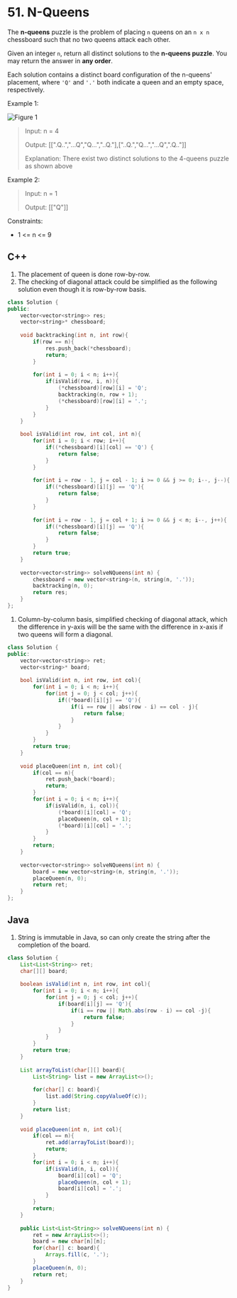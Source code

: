 # 51. N-Queens

The **n-queens** puzzle is the problem of placing `n` queens on an `n x n` chessboard such that no two queens attack each other.

Given an integer `n`, return all distinct solutions to the **n-queens puzzle**. You may return the answer in **any order**.

Each solution contains a distinct board configuration of the n-queens' placement, where `'Q'` and `'.'` both indicate a queen and an empty space, respectively.

Example 1:

![Figure 1](https://assets.leetcode.com/uploads/2020/11/13/queens.jpg)

> Input: n = 4
> 
> Output: [[".Q..","...Q","Q...","..Q."],["..Q.","Q...","...Q",".Q.."]]
> 
> Explanation: There exist two distinct solutions to the 4-queens puzzle as shown above

Example 2:

> Input: n = 1
> 
> Output: [["Q"]]

Constraints:

* 1 <= n <= 9

## C++

1) The placement of queen is done row-by-row.
2) The checking of diagonal attack could be simplified as the following solution even though it is row-by-row basis.
```c++
class Solution {
public:
    vector<vector<string>> res;
    vector<string>* chessboard;
    
    void backtracking(int n, int row){
        if(row == n){
            res.push_back(*chessboard);
            return;
        }
        
        for(int i = 0; i < n; i++){
            if(isValid(row, i, n)){
                (*chessboard)[row][i] = 'Q';
                backtracking(n, row + 1);
                (*chessboard)[row][i] = '.';
            }
        }
    }
    
    bool isValid(int row, int col, int n){
        for(int i = 0; i < row; i++){
            if((*chessboard)[i][col] == 'Q') {
                return false;
            }
        }
        
        for(int i = row - 1, j = col - 1; i >= 0 && j >= 0; i--, j--){
            if((*chessboard)[i][j] == 'Q'){
                return false;
            }
        }
        
        for(int i = row - 1, j = col + 1; i >= 0 && j < n; i--, j++){
            if((*chessboard)[i][j] == 'Q'){
                return false;
            }
        }        
        return true;
    }    
    
    vector<vector<string>> solveNQueens(int n) {
        chessboard = new vector<string>(n, string(n, '.'));
        backtracking(n, 0);
        return res;
    }
};
```

1) Column-by-column basis, simplified checking of diagonal attack, which the difference in y-axis will be the same with the difference in x-axis if two queens will form a diagonal.
```c++
class Solution {
public:
    vector<vector<string>> ret;
    vector<string>* board;
    
    bool isValid(int n, int row, int col){
        for(int i = 0; i < n; i++){
            for(int j = 0; j < col; j++){
                if((*board)[i][j] == 'Q'){
                    if(i == row || abs(row - i) == col - j){
                        return false;
                    }
                }
            }
        }
        return true;
    }
    
    void placeQueen(int n, int col){
        if(col == n){
            ret.push_back(*board);
            return;    
        }
        for(int i = 0; i < n; i++){
            if(isValid(n, i, col)){
                (*board)[i][col] = 'Q';
                placeQueen(n, col + 1);
                (*board)[i][col] = '.';
            }            
        }
        return;
    }
    
    vector<vector<string>> solveNQueens(int n) {
        board = new vector<string>(n, string(n, '.'));
        placeQueen(n, 0);
        return ret;
    }
};
```

## Java

1) String is immutable in Java, so can only create the string after the completion of the board.
```Java
class Solution {
    List<List<String>> ret;
    char[][] board;
    
    boolean isValid(int n, int row, int col){
        for(int i = 0; i < n; i++){
            for(int j = 0; j < col; j++){
                if(board[i][j] == 'Q'){
                    if(i == row || Math.abs(row - i) == col -j){
                        return false;
                    }
                }
            }
        }
        return true;
    }
    
    List arrayToList(char[][] board){
        List<String> list = new ArrayList<>();
        
        for(char[] c: board){
            list.add(String.copyValueOf(c));
        }
        return list;
    }
    
    void placeQueen(int n, int col){
        if(col == n){
            ret.add(arrayToList(board));
            return;
        }
        for(int i = 0; i < n; i++){
            if(isValid(n, i, col)){
                board[i][col] = 'Q';
                placeQueen(n, col + 1);
                board[i][col] = '.';
            }
        }
        return;
    }
    
    public List<List<String>> solveNQueens(int n) {
        ret = new ArrayList<>();
        board = new char[n][n];
        for(char[] c: board){
            Arrays.fill(c, '.');
        }
        placeQueen(n, 0);
        return ret;
    }
}
```
